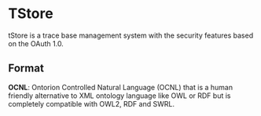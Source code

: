 TStore
======

tStore is a trace base management system with the security features based on the OAuth 1.0.


Format
----------------
**OCNL**: Ontorion Controlled Natural Language (OCNL) that is a human friendly alternative to XML ontology language like OWL or RDF but is completely compatible with OWL2, RDF and SWRL.

